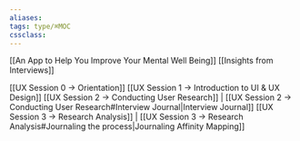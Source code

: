 ```yaml
---
aliases:
tags: type/⌘MOC 
cssclass:
---
```


[[An App to Help You Improve Your Mental Well Being]]
[[Insights from Interviews]]

[[UX Session 0 → Orientation]]
[[UX Session 1 → Introduction to UI & UX Design]]
[[UX Session 2 → Conducting User Research]] | [[UX Session 2 → Conducting User Research#Interview Journal|Interview Journal]]
[[UX Session 3 → Research Analysis]] | [[UX Session 3 → Research Analysis#Journaling the process|Journaling Affinity Mapping]]


